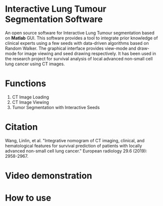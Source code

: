 # Interactive Lung Tumour Segmentation Software
An open source software for Interactive Lung Tumour segmentation based on **Matlab** GUI. This software provides a tool to integrate prior knowledge of clinical experts using a few seeds with data-driven algorithms based on Random Walker. The graphical interface provides view-mode and draw-mode for image viewing and seed drawing respectively. It has been used in the research project for survival analysis of local advanced non-small cell lung cancer using CT images.

# Functions
1) CT Image Loading
2) CT Image Viewing
3) Tumor Segmentation with Interactive Seeds

# Citation
Wang, Linlin, et al. "Integrative nomogram of CT imaging, clinical, and hematological features for survival prediction of patients with locally advanced non-small cell lung cancer." 
European radiology 29.6 (2019): 2958-2967.

# Video demonstration

# How to use
